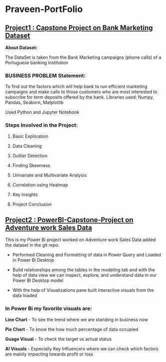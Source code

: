 # Praveen-PortFolio

## [Project1 : Capstone Project on Bank Marketing  Dataset](https://github.com/praveen311094/EDA-Capstone-project)

**About Dataset:**

The DataSet is taken from the Bank Marketing campaigns (phone calls) of a Portuguese banking institution

### BUSINESS PROBLEM Statement:

To find out the factors which will help bank to run efficient marketing campaigns and make calls to those customers who are most interested to subscribe for term deposits offered by the bank. Libraries used: Numpy, Pandas, Seaborn, Matplotlib

Used Python and Jupyter Notebook

### Steps Involved in the Project:

1. Basic Exploration

2. Data Cleaning

3. Outlier Detection

4. Finding Skewness

5. Univariate and Multivariate Analysis

6. Correlation using Heatmap

7. Key Insights

8. Project Conclusion

## [Project2 : PowerBI-Capstone-Project on Adventure work Sales Data](https://github.com/praveen311094/PowerBI-Capstone-Project)

This is my Power Bi project worked on Adventure work Sales Data added the dataset in the git repo.

- Performed Cleaning and Formatting of data in Power Query and Loaded in Power Bi Desktop

- Build relationships among the tables in the modeling tab and with the help of data view we can inspect, explore, and understand data in our Power BI Desktop model

- With the help of Visualizations pane built interactive visuals from the data loaded

### In Power Bi my favorite visuals are:

**Line Chart** - To see the trend where we are standing in business now

**Pie Chart** - To know the how much percentage of data occupied

**Guage Visual** - To check the target vs actual status

**AI Visuals** - Especially Key Influencers where we can check which factors are mainly impacting towards profit or loss
